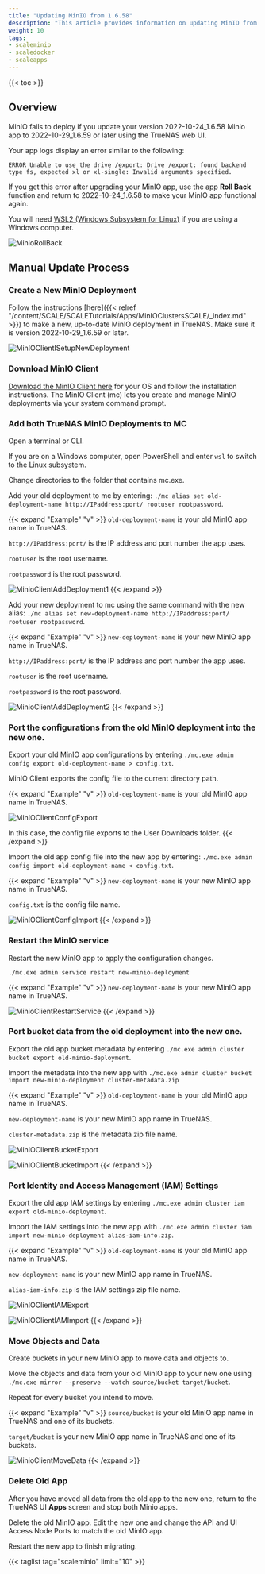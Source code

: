 ```yaml
---
title: "Updating MinIO from 1.6.58"
description: "This article provides information on updating MinIO from 1.6.58 to newer versions."
weight: 10
tags:
- scaleminio
- scaledocker
- scaleapps
---
```


{{< toc >}}

## Overview

MinIO fails to deploy if you update your version 2022-10-24_1.6.58 Minio app to 2022-10-29_1.6.59 or later using the TrueNAS web UI.

Your app logs display an error similar to the following:

`ERROR Unable to use the drive /export: Drive /export: found backend type fs, expected xl or xl-single: Invalid arguments specified.`

If you get this error after upgrading your MinIO app, use the app **Roll Back** function and return to 2022-10-24_1.6.58 to make your MinIO app functional again. 

You will need [WSL2 (Windows Subsystem for Linux)](https://learn.microsoft.com/en-us/windows/wsl/install) if you are using a Windows computer.

![MinioRollBack](/images/SCALE/MinioRollBack.png "MinIO Roll Back")

## Manual Update Process

### Create a New MinIO Deployment

Follow the instructions [here]({{< relref "/content/SCALE/SCALETutorials/Apps/MinIOClustersSCALE/_index.md" >}}) to make a new, up-to-date MinIO deployment in TrueNAS. Make sure it is version 2022-10-29_1.6.59 or later.

![MinIOClientISetupNewDeployment](/images/SCALE/MinIOClientISetupNewDeployment.png "Set Up New Deployment")

### Download MinIO Client

[Download the MinIO Client here](https://min.io/docs/minio/linux/reference/minio-mc.html?ref=docs) for your OS and follow the installation instructions. The MinIO Client (mc) lets you create and manage MinIO deployments via your system command prompt. 

### Add both TrueNAS MinIO Deployments to MC

Open a terminal or CLI. 

If you are on a Windows computer, open PowerShell and enter `wsl` to switch to the Linux subsystem.

Change directories to the folder that contains mc.exe.

Add your old deployment to mc by entering: `./mc alias set old-deployment-name http://IPaddress:port/ rootuser rootpassword`.

{{< expand "Example" "v" >}}
`old-deployment-name` is your old MinIO app name in TrueNAS.

`http://IPaddress:port/` is the IP address and port number the app uses.

`rootuser` is the root username.

`rootpassword` is the root password.

![MinioClientAddDeployment1](/images/SCALE/MinioClientAddDeployment1.png "Add Old Deployment")
{{< /expand >}}

Add your new deployment to mc using the same command with the new alias: `./mc alias set new-deployment-name http://IPaddress:port/ rootuser rootpassword`.

{{< expand "Example" "v" >}}
`new-deployment-name` is your new MinIO app name in TrueNAS.

`http://IPaddress:port/` is the IP address and port number the app uses.

`rootuser` is the root username.

`rootpassword` is the root password.

![MinioClientAddDeployment2](/images/SCALE/MinioClientAddDeployment2.png "Add New Deployment")
{{< /expand >}}

### Port the configurations from the old MinIO deployment into the new one.

Export your old MinIO app configurations by entering `./mc.exe admin config export old-deployment-name > config.txt`.

MinIO Client exports the config file to the current directory path.

{{< expand "Example" "v" >}}
`old-deployment-name` is your old MinIO app name in TrueNAS.

![MinIOClientConfigExport](/images/SCALE/MinIOClientConfigExport.png "Export Configuration")

In this case, the config file exports to the User Downloads folder.
{{< /expand >}}

Import the old app config file into the new app by entering: `./mc.exe admin config import old-deployment-name < config.txt`.

{{< expand "Example" "v" >}}
`new-deployment-name` is your new MinIO app name in TrueNAS.

`config.txt` is the config file name.

![MinIOClientConfigImport](/images/SCALE/MinIOClientConfigImport.png "Import Configuration")
{{< /expand >}}

### Restart the MinIO service

Restart the new MinIO app to apply the configuration changes.

`./mc.exe admin service restart new-minio-deployment`

{{< expand "Example" "v" >}}
`new-deployment-name` is your new MinIO app name in TrueNAS.

![MinioClientRestartService](/images/SCALE/MinioClientRestartService.png "Restart MinIO App")
{{< /expand >}}

### Port bucket data from the old deployment into the new one.

Export the old app bucket metadata by entering `./mc.exe admin cluster bucket export old-minio-deployment`.

Import the metadata into the new app with `./mc.exe admin cluster bucket import new-minio-deployment cluster-metadata.zip`

{{< expand "Example" "v" >}}
`old-deployment-name` is your old MinIO app name in TrueNAS.

`new-deployment-name` is your new MinIO app name in TrueNAS.

`cluster-metadata.zip` is the metadata zip file name.

![MinIOClientBucketExport](/images/SCALE/MinIOClientBucketExport.png "Export Bucket Metadata")

![MinIOClientBucketImport](/images/SCALE/MinIOClientBucketImport.png "Import Bucket Metadata")
{{< /expand >}}

### Port Identity and Access Management (IAM) Settings

Export the old app IAM settings by entering `./mc.exe admin cluster iam export old-minio-deployment`.

Import the IAM settings into the new app with `./mc.exe admin cluster iam import new-minio-deployment alias-iam-info.zip`.

{{< expand "Example" "v" >}}
`old-deployment-name` is your old MinIO app name in TrueNAS.

`new-deployment-name` is your new MinIO app name in TrueNAS.

`alias-iam-info.zip` is the IAM settings zip file name.

![MinIOClientIAMExport](/images/SCALE/MinIOClientBucketExport.png "Export IAM Settings")

![MinIOClientIAMImport](/images/SCALE/MinIOClientIAMImport.png "Import IAM Settings")
{{< /expand >}}

### Move Objects and Data

Create buckets in your new MinIO app to move data and objects to.

Move the objects and data from your old MinIO app to your new one using `./mc.exe mirror --preserve --watch source/bucket target/bucket`.

Repeat for every bucket you intend to move.

{{< expand "Example" "v" >}}
`source/bucket` is your old MinIO app name in TrueNAS and one of its buckets.

`target/bucket` is your new MinIO app name in TrueNAS and one of its buckets.

![MinioClientMoveData](/images/SCALE/MinioClientMoveData.png "Move Data to New Deployment")
{{< /expand >}}

### Delete Old App

After you have moved all data from the old app to the new one, return to the TrueNAS UI **Apps** screen and stop both Minio apps.

Delete the old MinIO app. Edit the new one and change the API and UI Access Node Ports to match the old MinIO app.

Restart the new app to finish migrating.

{{< taglist tag="scaleminio" limit="10" >}}